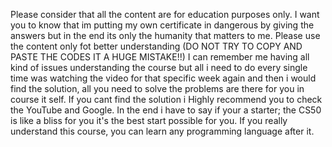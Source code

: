 Please consider that all the content are for education purposes only.
I want you to know that im putting my own certificate in dangerous by giving the answers but in the end its only the humanity that matters to me.
Please use the content only fot better understanding (DO NOT TRY TO COPY AND PASTE THE CODES IT A HUGE MISTAKE!!)
I can remember me having all kind of issues understanding the course but all i need to do every single time was watching the video for that specific week
again and then i would find the solution, all you need to solve the problems are there for you in course it self.
If you cant find the solution i Highly recommend you to check the YouTube and Google.
In the end i have to say if your a starter; the CS50 is like a bliss for you it's the best start possible for you.
If you really understand this course, you can learn any programming language after it.
